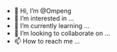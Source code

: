 - 👋 Hi, I’m @Ompeng
- 👀 I’m interested in ...
- 🌱 I’m currently learning ...
- 💞️ I’m looking to collaborate on ...
- 📫 How to reach me ...

<!---
Ompeng/Ompeng is a ✨ special ✨ repository because its `README.md` (this file) appears on your GitHub profile.
You can click the Preview link to take a look at your changes.
--->
